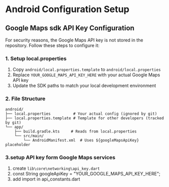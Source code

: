 # Android Configuration Setup

## Google Maps sdk API Key Configuration

For security reasons, the Google Maps API key is not stored in the repository. Follow these steps to configure it:

### 1. Setup local.properties
1. Copy `android/local.properties.template` to `android/local.properties`
2. Replace `YOUR_GOOGLE_MAPS_API_KEY_HERE` with your actual Google Maps API key
3. Update the SDK paths to match your local development environment

### 2. File Structure
```
android/
├── local.properties          # Your actual config (ignored by git)
├── local.properties.template # Template for other developers (tracked by git)
└── app/
    ├── build.gradle.kts     # Reads from local.properties
    └── src/main/
        └── AndroidManifest.xml  # Uses ${googleMapsApiKey} placeholder   
```
### 3.setup API key form Google Maps services
1. create `lib\core\networking\api_key.dart`
2. const String googleApiKey = "YOUR_GOOGLE_MAPS_API_KEY_HERE";
3. add import in api_constants.dart